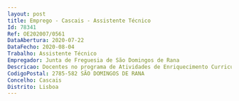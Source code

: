 ```yaml
--- 
layout: post
title: Emprego - Cascais - Assistente Técnico
Id: 78341
Ref: OE202007/0561
DataAbertura: 2020-07-22
DataFecho: 2020-08-04
Trabalho: Assistente Técnico
Empregador: Junta de Freguesia de São Domingos de Rana
Descricao: Docentes no programa de Atividades de Enriquecimento Curriculares (AEC)  nos domínios de expressão fisico motora, expressões artísticas, plásticas, dramáticas, dança e musicais.
CodigoPostal: 2785-582 SÃO DOMINGOS DE RANA
Concelho: Cascais
Distrito: Lisboa
--- 
```

